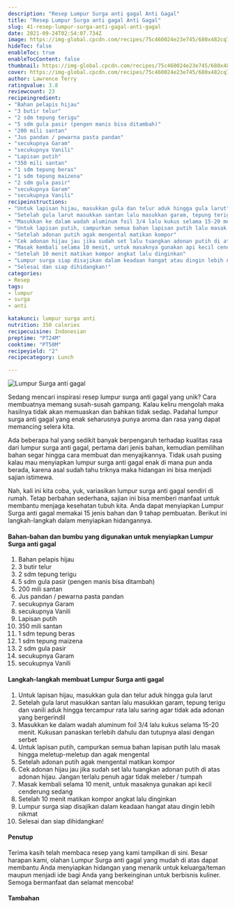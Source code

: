 ```yaml
---
description: "Resep Lumpur Surga anti gagal Anti Gagal"
title: "Resep Lumpur Surga anti gagal Anti Gagal"
slug: 41-resep-lumpur-surga-anti-gagal-anti-gagal
date: 2021-09-24T02:54:07.734Z
image: https://img-global.cpcdn.com/recipes/75c460024e23e745/680x482cq70/lumpur-surga-anti-gagal-foto-resep-utama.jpg
hideToc: false
enableToc: true
enableTocContent: false
thumbnail: https://img-global.cpcdn.com/recipes/75c460024e23e745/680x482cq70/lumpur-surga-anti-gagal-foto-resep-utama.jpg
cover: https://img-global.cpcdn.com/recipes/75c460024e23e745/680x482cq70/lumpur-surga-anti-gagal-foto-resep-utama.jpg
author: Lawrence Terry
ratingvalue: 3.8
reviewcount: 23
recipeingredient:
- "Bahan pelapis hijau"
- "3 butir telur"
- "2 sdm tepung terigu"
- "5 sdm gula pasir (pengen manis bisa ditambah)"
- "200 mili santan"
- "Jus pandan / pewarna pasta pandan"
- "secukupnya Garam"
- "secukupnya Vanili"
- "Lapisan putih"
- "350 mili santan"
- "1 sdm tepung beras"
- "1 sdm tepung maizena"
- "2 sdm gula pasir"
- "secukupnya Garam"
- "secukupnya Vanili"
recipeinstructions:
- "Untuk lapisan hijau, masukkan gula dan telur aduk hingga gula larut"
- "Setelah gula larut masukkan santan lalu masukkan garam, tepung terigu dan vanili aduk hingga tercampur rata lalu saring agar tidak ada adonan yang bergerindil"
- "Masukkan ke dalam wadah aluminum foil 3/4 lalu kukus selama 15-20 menit. Kukusan panaskan terlebih dahulu dan tutupnya alasi dengan serbet"
- "Untuk lapisan putih, campurkan semua bahan lapisan putih lalu masak hingga meletup-meletup dan agak mengental"
- "Setelah adonan putih agak mengental matikan kompor"
- "Cek adonan hijau jau jika sudah set lalu tuangkan adonan putih di atas adonan hijau. Jangan terlalu penuh agar tidak meleber / tumpah"
- "Masak kembali selama 10 menit, untuk masaknya gunakan api kecil cenderung sedang"
- "Setelah 10 menit matikan kompor angkat lalu dinginkan"
- "Lumpur surga siap disajikan dalam keadaan hangat atau dingin lebih nikmat"
- "Selesai dan siap dihidangkan!"
categories:
- Resep
tags:
- lumpur
- surga
- anti

katakunci: lumpur surga anti 
nutrition: 350 calories
recipecuisine: Indonesian
preptime: "PT24M"
cooktime: "PT50M"
recipeyield: "2"
recipecategory: Lunch

---
```



![Lumpur Surga anti gagal](https://img-global.cpcdn.com/recipes/75c460024e23e745/680x482cq70/lumpur-surga-anti-gagal-foto-resep-utama.jpg)

Sedang mencari inspirasi resep lumpur surga anti gagal yang unik? Cara membuatnya memang susah-susah gampang. Kalau keliru mengolah maka hasilnya tidak akan memuaskan dan bahkan tidak sedap. Padahal lumpur surga anti gagal yang enak seharusnya punya aroma dan rasa yang dapat memancing selera kita.


Ada beberapa hal yang sedikit banyak berpengaruh terhadap kualitas rasa dari lumpur surga anti gagal, pertama dari jenis bahan, kemudian pemilihan bahan segar hingga cara membuat dan menyajikannya. Tidak usah pusing kalau mau menyiapkan lumpur surga anti gagal enak di mana pun anda berada, karena asal sudah tahu triknya maka hidangan ini bisa menjadi sajian istimewa.


Nah, kali ini kita coba, yuk, variasikan lumpur surga anti gagal sendiri di rumah. Tetap berbahan sederhana, sajian ini bisa memberi manfaat untuk membantu menjaga kesehatan tubuh kita. Anda dapat menyiapkan Lumpur Surga anti gagal memakai 15 jenis bahan dan 9 tahap pembuatan. Berikut ini langkah-langkah dalam menyiapkan hidangannya.

<!--inarticleads1-->

#### Bahan-bahan dan bumbu yang digunakan untuk menyiapkan Lumpur Surga anti gagal

1. Bahan pelapis hijau
1. 3 butir telur
1. 2 sdm tepung terigu
1. 5 sdm gula pasir (pengen manis bisa ditambah)
1. 200 mili santan
1. Jus pandan / pewarna pasta pandan
1. secukupnya Garam
1. secukupnya Vanili
1. Lapisan putih
1. 350 mili santan
1. 1 sdm tepung beras
1. 1 sdm tepung maizena
1. 2 sdm gula pasir
1. secukupnya Garam
1. secukupnya Vanili

<!--inarticleads2-->

#### Langkah-langkah membuat Lumpur Surga anti gagal

1. Untuk lapisan hijau, masukkan gula dan telur aduk hingga gula larut
1. Setelah gula larut masukkan santan lalu masukkan garam, tepung terigu dan vanili aduk hingga tercampur rata lalu saring agar tidak ada adonan yang bergerindil
1. Masukkan ke dalam wadah aluminum foil 3/4 lalu kukus selama 15-20 menit. Kukusan panaskan terlebih dahulu dan tutupnya alasi dengan serbet
1. Untuk lapisan putih, campurkan semua bahan lapisan putih lalu masak hingga meletup-meletup dan agak mengental
1. Setelah adonan putih agak mengental matikan kompor
1. Cek adonan hijau jau jika sudah set lalu tuangkan adonan putih di atas adonan hijau. Jangan terlalu penuh agar tidak meleber / tumpah
1. Masak kembali selama 10 menit, untuk masaknya gunakan api kecil cenderung sedang
1. Setelah 10 menit matikan kompor angkat lalu dinginkan
1. Lumpur surga siap disajikan dalam keadaan hangat atau dingin lebih nikmat
1. Selesai dan siap dihidangkan!

#### Penutup

Terima kasih telah membaca resep yang kami tampilkan di sini. Besar harapan kami, olahan Lumpur Surga anti gagal yang mudah di atas dapat membantu Anda menyiapkan hidangan yang menarik untuk keluarga/teman maupun menjadi ide bagi Anda yang berkeinginan untuk berbisnis kuliner. Semoga bermanfaat dan selamat mencoba!

#### Tambahan



